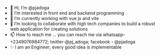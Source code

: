 - 👋 Hi, I’m @pjadoga
- 👀 I’m interested in front end and backend programming
- 🌱 I’m currently working with vue js and vite
- 💞️ I’m looking to collaborate with high tech companies to build a robust web application for creating solutions
- 📫 How to reach me ... you can reach me via whatsapp- +2349076984772; twitter-@pj_adoga; facebook - @pjadoga
- ✨ I am an Engineer; every good idea is implementable
<!---
pjadoga/pjadoga is a ✨ special ✨ repository because its `README.md` (this file) appears on your GitHub profile.
You can click the Preview link to take a look at your changes.
--->
